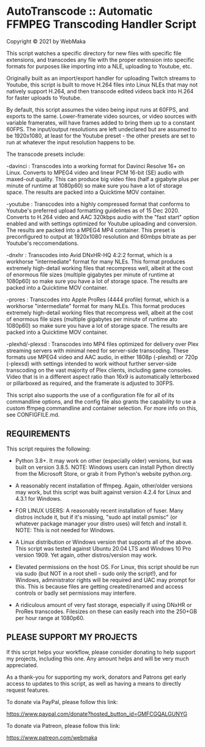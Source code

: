 # AutoTranscode :: Automatic FFMPEG Transcoding Handler Script


Copyright © 2021 by WebMaka


This script watches a specific directory for new files with specific file 
extensions, and transcodes any file with the proper extension into specific
formats for purposes like importing into a NLE, uploading to Youtube, etc.

Originally built as an import/export handler for uploading Twitch streams
to Youtube, this script is built to move H.264 files into Linux NLEs that
may not natively support H.264, and then transcode edited videos back into
H.264 for faster uploads to Youtube.

By default, this script assumes the video being input runs at 60FPS, and
exports to the same. Lower-framerate video sources, or video sources with
variable framerates, will have frames added to bring them up to a constant
60FPS. The input/output resolutions are left undeclared but are assumed to
be 1920x1080, at least for the Youtube preset - the other presets are set
to run at whatever the input resolution happens to be.

The transcode presets include:

-davinci : Transcodes into a working format for Davinci Resolve 16+ on 
		   Linux. Converts to MPEG4 video and linear PCM 16-bit (SE) audio
		   with maxed-out quality. This can produce big video files (half a 
		   gigabyte plus per minute of runtime at 1080p60) so make sure
		   you have a lot of storage space. The results are packed into a
		   Quicktime MOV container.

-youtube : Transcodes into a highly compressed format that conforms to
		   Youtube's preferred upload formatting guidelines as of 15 Dec
		   2020. Converts to H.264 video and AAC 320kbps audio with the 
		   "fast start" option enabled and with settings optimized for
		   Youtube uploading and conversion. The results are packed into a
		   MPEG4 MP4 container. This preset is preconfigured to output at
		   1920x1080 resolution and 60mbps bitrate as per Youtube's
		   reccomendations.

-dnxhr   : Transcodes into Avid DNxHR-HQ 4:2:2 format, which is a workhorse
		   "intermediate" format for many NLEs. This format produces extremely 
		   high-detail working files that recompress well, albeit at the cost 
		   of enormous file sizes (multiple gigabytes per minute of runtime
		   at 1080p60) so make sure you have a lot of storage space. The 
		   results are packed into a Quicktime MOV container.

-prores  : Transcodes into Apple ProRes (4444 profile) format, which is a
		   workhorse "intermediate" format for many NLEs. This format 
		   produces extremely high-detail working files that recompress 
		   well, albeit at the cost of enormous file sizes (multiple 
		   gigabytes per minute of runtime ato 1080p60) so make sure you
		   have a lot of storage space. The results are packed into a 
		   Quicktime MOV container.

-plexhd/-plexsd : Transcodes into MP4 files optimized for delivery over Plex streaming 
                   servers with minimal need for server-side transcoding. These formats
		   use MPEG4 video and AAC audio, in either 1808p (-plexhd) or 720p
		   (-plexsd) with settings intended to work without further server-side
		   transcoding on the vast majority of Plex clients, including game
		   consoles. Video that is in a different aspect ratio than 16x9 is
		   automatically letterboxed or pillarboxed as required, and the
		   framerate is adjusted to 30FPS.

This script also supports the use of a configuration file for all of its
commandline options, and the config file also grants the capability to
use a custom ffmpeg commandline and container selection. For more info
on this, see CONFIGFILE.md.


## REQUIREMENTS

This script requires the following:

- Python 3.8+. It may work on other (especially older) versions, but was 
  built on version 3.8.5. NOTE: Windows users can install Python directly
  from the Microsoft Store, or grab it from Python's website python.org.
  
- A reasonably recent installation of ffmpeg. Again, other/older versions
  may work, but this script was built against version 4.2.4 for Linux and
  4.3.1 for Windows.
  
- FOR LINUX USERS: A reasonably recent installation of fuser. Many distros
  include it, but if it's missing, "sudo apt install psmisc" (or whatever
  package manager your distro uses) will fetch and install it. NOTE: This
  is not needed for Windows.
  
- A Linux distribution or Windows version that supports all of the above.
  This script was tested against Ubuntu 20.04 LTS and Windows 10 Pro
  version 1909. Yet again, other distros/version may work.
  
- Elevated permissions on the host OS. For Linux, this script should be
  run via sudo (but NOT in a root shell - sudo only the script!), and for
  Windows, administrator rights will be required and UAC may prompt for
  this. This is because files are getting created/renamed and access
  controls or badly set permissions may interfere.
  
- A ridiculous amount of very fast storage, especially if using DNxHR or
  ProRes transcodes. Filesizes on these can easily reach into the 250+GB
  per hour range at 1080p60.    


## PLEASE SUPPORT MY PROJECTS

If this script helps your workflow, please consider donating to help 
support my projects, including this one. Any amount helps and will be
very much appreciated.

As a thank-you for supporting my work, donators and Patrons get early access
to updates to this script, as well as having a means to directly request
features.

To donate via PayPal, please follow this link:

https://www.paypal.com/donate?hosted_button_id=GMFCGQALGUNYG

To donate via Patreon, please follow this link:

https://www.patreon.com/webmaka

